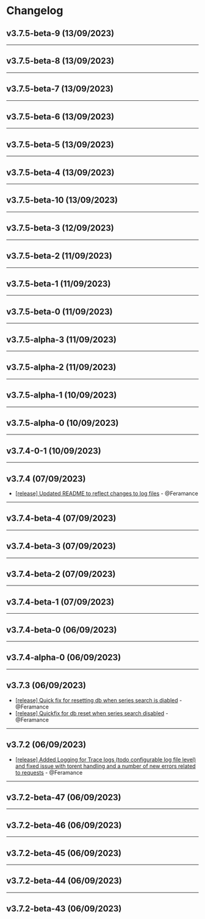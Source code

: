 # Changelog

## v3.7.5-beta-9 (13/09/2023)

---

## v3.7.5-beta-8 (13/09/2023)

---

## v3.7.5-beta-7 (13/09/2023)

---

## v3.7.5-beta-6 (13/09/2023)

---

## v3.7.5-beta-5 (13/09/2023)

---

## v3.7.5-beta-4 (13/09/2023)

---

## v3.7.5-beta-10 (13/09/2023)

---

## v3.7.5-beta-3 (12/09/2023)

---

## v3.7.5-beta-2 (11/09/2023)

---

## v3.7.5-beta-1 (11/09/2023)

---

## v3.7.5-beta-0 (11/09/2023)

---

## v3.7.5-alpha-3 (11/09/2023)

---

## v3.7.5-alpha-2 (11/09/2023)

---

## v3.7.5-alpha-1 (10/09/2023)

---

## v3.7.5-alpha-0 (10/09/2023)

---

## v3.7.4-0-1 (10/09/2023)

---

## v3.7.4 (07/09/2023)
- [[release] Updated README to reflect changes to log files](https://github.com/Feramance/qBitrr/commit/95173eb1be8efd2a6de05c83ab707fbb2efa21fc) - @Feramance

---

## v3.7.4-beta-4 (07/09/2023)

---

## v3.7.4-beta-3 (07/09/2023)

---

## v3.7.4-beta-2 (07/09/2023)

---

## v3.7.4-beta-1 (07/09/2023)

---

## v3.7.4-beta-0 (06/09/2023)

---

## v3.7.4-alpha-0 (06/09/2023)

---

## v3.7.3 (06/09/2023)
- [[release] Quick fix for resetting db when series search is diabled](https://github.com/Feramance/qBitrr/commit/56e31336885fe37d88afac1659187ec3dd4af14c) - @Feramance
- [[release] Quickfix for db reset when series search disabled](https://github.com/Feramance/qBitrr/commit/3a440604c84414876874da46cadeb5f23b307824) - @Feramance
---

## v3.7.2 (06/09/2023)
- [[release] Added Logging for Trace logs (todo configurable log file level) and fixed issue with torent handling and a number of new errors related to requests](https://github.com/Feramance/qBitrr/commit/d882d0acb4f7a74c317df6e2cbd9098d09f281bc) - @Feramance

---

## v3.7.2-beta-47 (06/09/2023)

---

## v3.7.2-beta-46 (06/09/2023)

---

## v3.7.2-beta-45 (06/09/2023)

---

## v3.7.2-beta-44 (06/09/2023)

---

## v3.7.2-beta-43 (06/09/2023)
